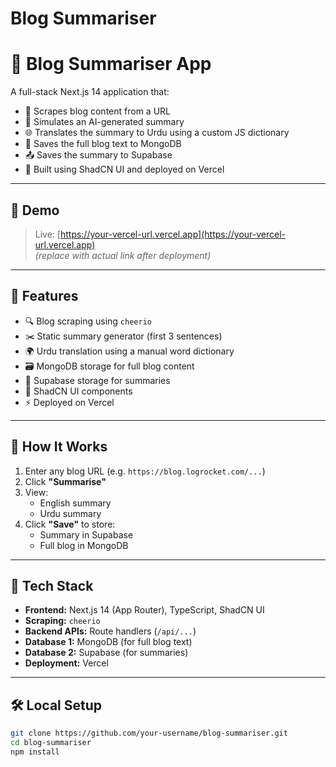 # Blog Summariser
# 📰 Blog Summariser App

A full-stack Next.js 14 application that:

- 🔗 Scrapes blog content from a URL
- 🧠 Simulates an AI-generated summary
- 🌐 Translates the summary to Urdu using a custom JS dictionary
- 💾 Saves the full blog text to MongoDB
- 📤 Saves the summary to Supabase
- 🎨 Built using ShadCN UI and deployed on Vercel

---

## 📸 Demo

> Live: [https://your-vercel-url.vercel.app](https://your-vercel-url.vercel.app)  
> *(replace with actual link after deployment)*

---

## 🚀 Features

- 🔍 Blog scraping using `cheerio`
- ✂️ Static summary generator (first 3 sentences)
- 🌍 Urdu translation using a manual word dictionary
- 🗃️ MongoDB storage for full blog content
- 🧾 Supabase storage for summaries
- 💅 ShadCN UI components
- ⚡ Deployed on Vercel

---

## 🧪 How It Works

1. Enter any blog URL (e.g. `https://blog.logrocket.com/...`)
2. Click **"Summarise"**
3. View:
   - English summary
   - Urdu summary
4. Click **"Save"** to store:
   - Summary in Supabase
   - Full blog in MongoDB

---

## 🧱 Tech Stack

- **Frontend:** Next.js 14 (App Router), TypeScript, ShadCN UI
- **Scraping:** `cheerio`
- **Backend APIs:** Route handlers (`/api/...`)
- **Database 1:** MongoDB (for full blog text)
- **Database 2:** Supabase (for summaries)
- **Deployment:** Vercel

---

## 🛠️ Local Setup

```bash
git clone https://github.com/your-username/blog-summariser.git
cd blog-summariser
npm install
